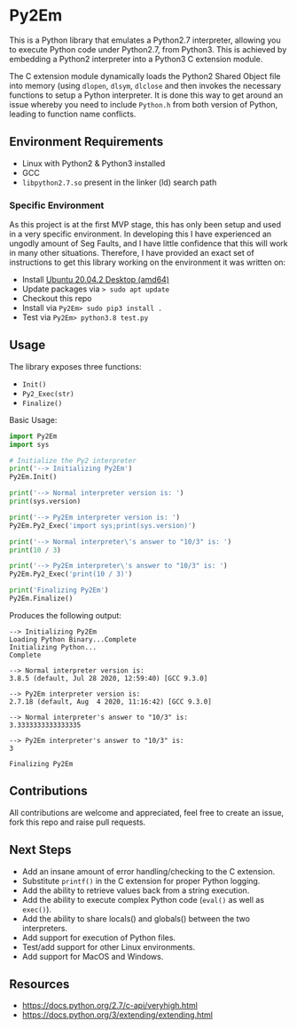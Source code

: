 # Py2Em
This is a Python library that emulates a Python2.7 interpreter, allowing you to execute Python code under 
Python2.7, from Python3. This is achieved by embedding a Python2 interpreter into a Python3 C extension module.

The C extension module dynamically loads the Python2 Shared Object file into memory (using ```dlopen```, ```dlsym```, 
```dlclose``` and then invokes the necessary functions to setup a Python interpreter. 
It is done this way to get around an issue whereby you need to include ```Python.h``` from both version of Python, 
leading to function name conflicts.

## Environment Requirements
* Linux with Python2 & Python3 installed
* GCC
* ```libpython2.7.so``` present in the linker (ld) search path 

### Specific Environment
As this project is at the first MVP stage, this has only been setup and used in a very specific environment.
In developing this I have experienced an ungodly amount of Seg Faults, and I have little confidence that this will work in many other situations.
Therefore, I have provided an exact set of instructions to get this library working on the environment it was written on:
* Install [Ubuntu 20.04.2 Desktop (amd64)](http://old-releases.ubuntu.com/releases/focal/ubuntu-20.04.2-desktop-amd64.iso)
* Update packages via ```> sudo apt update```
* Checkout this repo
* Install via ```Py2Em> sudo pip3 install .```
* Test via ```Py2Em> python3.8 test.py```

## Usage
The library exposes three functions:
* ```Init()```
* ```Py2_Exec(str)```
* ```Finalize()```

Basic Usage:
```python
import Py2Em
import sys

# Initialize the Py2 interpreter
print('--> Initializing Py2Em')
Py2Em.Init()

print('--> Normal interpreter version is: ')
print(sys.version)

print('--> Py2Em interpreter version is: ')
Py2Em.Py2_Exec('import sys;print(sys.version)')

print('--> Normal interpreter\'s answer to "10/3" is: ')
print(10 / 3)

print('--> Py2Em interpreter\'s answer to "10/3" is: ')
Py2Em.Py2_Exec('print(10 / 3)')

print('Finalizing Py2Em')
Py2Em.Finalize()
```
Produces the following output:

```
--> Initializing Py2Em
Loading Python Binary...Complete
Initializing Python...
Complete

--> Normal interpreter version is: 
3.8.5 (default, Jul 28 2020, 12:59:40) [GCC 9.3.0]

--> Py2Em interpreter version is: 
2.7.18 (default, Aug  4 2020, 11:16:42) [GCC 9.3.0]

--> Normal interpreter's answer to "10/3" is: 
3.3333333333333335

--> Py2Em interpreter's answer to "10/3" is: 
3

Finalizing Py2Em
```

## Contributions
All contributions are welcome and appreciated, feel free to create an issue, fork this repo and raise pull requests.

## Next Steps
* Add an insane amount of error handling/checking to the C extension.
* Substitute ```printf()``` in the C extension for proper Python logging.
* Add the ability to  retrieve values back from a string execution.
* Add the ability to execute complex Python code (```eval()``` as well as ```exec()```).
* Add the ability to share locals() and globals() between the two interpreters.
* Add support for execution of Python files.
* Test/add support for other Linux environments.
* Add support for MacOS and Windows.

## Resources
* https://docs.python.org/2.7/c-api/veryhigh.html
* https://docs.python.org/3/extending/extending.html